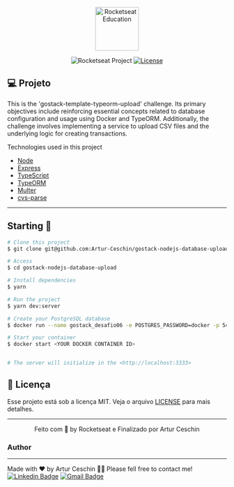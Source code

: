 <p align="center">
  <img alt="Rocketseat Education" src="https://avatars.githubusercontent.com/u/69590972?s=200&v=4" width="100px" />
</p>

<p align="center">
  <img src="https://img.shields.io/static/v1?label=Rocketseat&message=Education&color=8257e5&labelColor=202024" alt="Rocketseat Project" />
  <a href="LICENSE"><img  src="https://img.shields.io/static/v1?label=License&message=MIT&color=8257e5&labelColor=202024" alt="License"></a>
</p>

## 💻 Projeto

This is the 'gostack-template-typeorm-upload' challenge. Its primary objectives include reinforcing essential concepts related to database configuration and usage using Docker and TypeORM. Additionally, the challenge involves implementing a service to upload CSV files and the underlying logic for creating transactions.

Technologies used in this project

- [Node](https://nodejs.org/en)
- [Express](https://expressjs.com/pt-br/)
- [TypeScript](https://www.typescriptlang.org/)
- [TypeORM](https://typeorm.io/)
- [Multer](https://www.npmjs.com/package/multer)
- [cvs-parse](https://www.npmjs.com/package/csv-parse)

---

## Starting 🚀

```bash
# Clone this project
$ git clone git@github.com:Artur-Ceschin/gostack-nodejs-database-upload.git

# Access
$ cd gostack-nodejs-database-upload

# Install dependencies
$ yarn

# Run the project
$ yarn dev:server

# Create your PostgreSQL database
$ docker run --name gostack_desafio06 -e POSTGRES_PASSWORD=docker -p 5432:5432 -d postgres

# Start your container
$ docker start <YOUR DOCKER CONTAINER ID>


# The server will initialize in the <http://localhost:3333>
```

## 📝 Licença

Esse projeto está sob a licença MIT. Veja o arquivo [LICENSE](LICENSE) para mais detalhes.

---

<p align="center">
  Feito com 💜 by Rocketseat e Finalizado por Artur Ceschin
</p>

<!--START_SECTION:footer-->

### Author

---

Made with ❤️ by Artur Ceschin 👋🏼 Please fell free to contact me!
<br/>
[![Linkedin Badge](https://img.shields.io/badge/-Artur-blue?style=flat-square&logo=Linkedin&logoColor=white&link=https://www.linkedin.com/in/artur-peres-ceschin-programador/)](https://www.linkedin.com/in/artur-peres-ceschin-programador/)
[![Gmail Badge](https://img.shields.io/badge/-artur.ceschin@.com-c14438?style=flat-square&logo=Gmail&logoColor=white&link=mailto:artur.ceschin@gmail.com)](mailto:artur.ceschin@gmail.com)

<!--END_SECTION:footer-->

